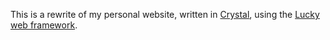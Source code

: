 This is a rewrite of my personal website, written in [Crystal](https://crystal-lang.org/), using the [Lucky web framework](https://luckyframework.org/).
